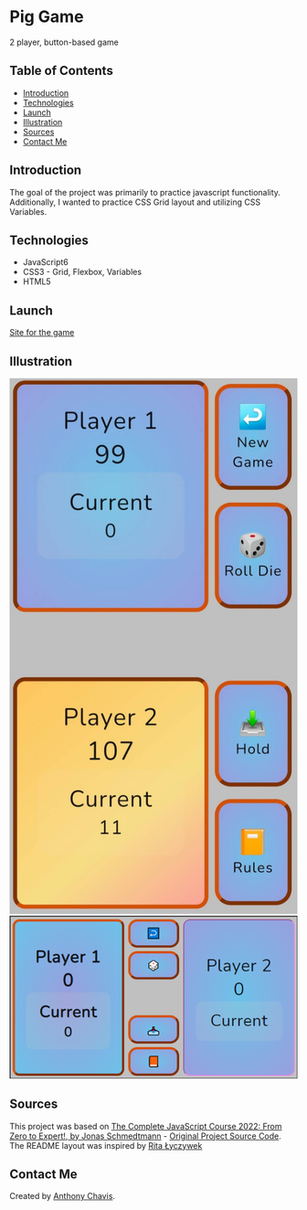 # Pig Game

2 player, button-based game

## Table of Contents

-   [Introduction](#introduction)
-   [Technologies](#technologies)
-   [Launch](#launch)
-   [Illustration](#Illustration)
-   [Sources](#sources)
-   [Contact Me](#contact_me)

## Introduction

The goal of the project was primarily to practice javascript functionality.
Additionally, I wanted to practice CSS Grid layout and utilizing CSS Variables.

## Technologies

-   JavaScript6
-   CSS3 - Grid, Flexbox, Variables
-   HTML5

## Launch

[Site for the game](https://anthonychavis.github.io/pig_game/)

## Illustration

![Example of mobile portrait](./images/pig-game.jpg)
![Example of mobile landscape](./images/pig-game2.png)

## Sources

This project was based on [The Complete JavaScript Course 2022: From Zero to Expert!, by Jonas Schmedtmann](https://www.udemy.com/course/the-complete-javascript-course/) - [Original Project Source Code](https://github.com/jonasschmedtmann/complete-javascript-course/tree/master/07-Pig-Game/starter).
The README layout was inspired by [Rita Łyczywek](https://bulldogjob.com/news/449-how-to-write-a-good-readme-for-your-github-project)

## Contact Me

Created by [Anthony Chavis](gitanthony@yahoo.com).
